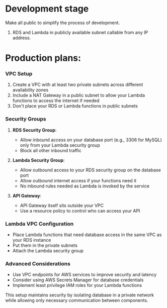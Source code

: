 # Development stage
Make all public to simplify the process of development.
1. RDS and Lambda in publicly available subnet callable from any IP address.

# Production plans:
### VPC Setup
1. Create a VPC with at least two private subnets across different availability zones
2. Include a NAT Gateway in a public subnet to allow your Lambda functions to access the internet if needed
3. Don't place your RDS or Lambda functions in public subnets

### Security Groups
1. **RDS Security Group**:
    - Allow inbound access on your database port (e.g., 3306 for MySQL) only from your Lambda security group
    - Block all other inbound traffic

2. **Lambda Security Group**:
    - Allow outbound access to your RDS security group on the database port
    - Allow outbound internet access if your functions need it
    - No inbound rules needed as Lambda is invoked by the service

3. **API Gateway**:
    - API Gateway itself sits outside your VPC
    - Use a resource policy to control who can access your API

### Lambda VPC Configuration
- Place Lambda functions that need database access in the same VPC as your RDS instance
- Put them in the private subnets
- Attach the Lambda security group

### Advanced Considerations
- Use VPC endpoints for AWS services to improve security and latency
- Consider using AWS Secrets Manager for database credentials
- Implement least privilege IAM roles for your Lambda functions

This setup maintains security by isolating database in a private network while allowing only necessary communication between components.
